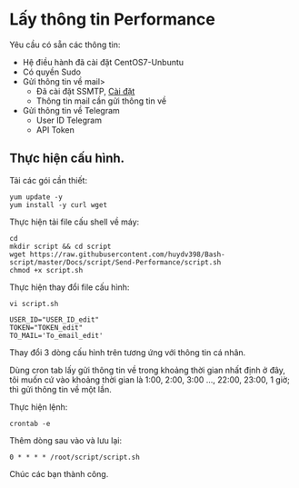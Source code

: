 # Lấy thông tin Performance
Yêu cầu có sẵn các thông tin:
* Hệ điều hành đã cài đặt CentOS7-Unbuntu
* Có quyền Sudo
* Gửi thông tin về mail>
    * Đã cài đặt SSMTP, [Cài đặt](https://github.com/huydv398/Bash-script/tree/master/Docs/script/Install-ssmtp)
    * Thông tin mail cần gửi thông tin về
* Gửi thông tin về Telegram
    * User ID Telegram
    * API Token

## Thực hiện cấu hình.

Tải các gói cần thiết:
```
yum update -y
yum install -y curl wget 
```

Thực hiện tải file cấu shell về máy:
```
cd 
mkdir script && cd script
wget https://raw.githubusercontent.com/huydv398/Bash-script/master/Docs/script/Send-Performance/script.sh
chmod +x script.sh
```

Thực hiện thay đổi file cấu hình:
```
vi script.sh
```

```
USER_ID="USER_ID_edit"
TOKEN="TOKEN_edit"
TO_MAIL='To_email_edit'
```
Thay đổi 3 dòng cấu hình trên tương ứng với thông tin cá nhân.

Dùng cron tab lấy gửi thông tin về trong khoảng thời gian nhất định ở đây, tôi muốn cứ vào khoảng thời gian là 1:00, 2:00, 3:00 ..., 22:00, 23:00, 1 giờ; thì gửi thông tin về một lần.

Thực hiện lệnh:
```
crontab -e
```

Thêm dòng sau vào và lưu lại:
```
0 * * * * /root/script/script.sh
```

Chúc các bạn thành công.
